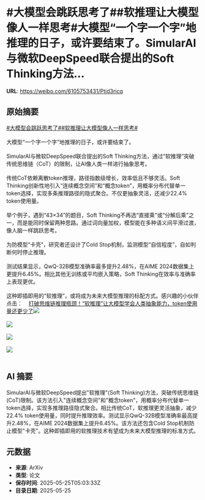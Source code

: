 # #大模型会跳跃思考了##软推理让大模型像人一样思考#大模型“一个字一个字”地推理的日子，或许要结束了。SimularAI与微软DeepSpeed联合提出的Soft Thinking方法...

**URL**: https://weibo.com/6105753431/Ptid3ricq

## 原始摘要

<a href="https://m.weibo.cn/search?containerid=231522type%3D1%26t%3D10%26q%3D%23%E5%A4%A7%E6%A8%A1%E5%9E%8B%E4%BC%9A%E8%B7%B3%E8%B7%83%E6%80%9D%E8%80%83%E4%BA%86%23&amp;extparam=%23%E5%A4%A7%E6%A8%A1%E5%9E%8B%E4%BC%9A%E8%B7%B3%E8%B7%83%E6%80%9D%E8%80%83%E4%BA%86%23" data-hide=""><span class="surl-text">#大模型会跳跃思考了#</span></a><a href="https://m.weibo.cn/search?containerid=231522type%3D1%26t%3D10%26q%3D%23%E8%BD%AF%E6%8E%A8%E7%90%86%E8%AE%A9%E5%A4%A7%E6%A8%A1%E5%9E%8B%E5%83%8F%E4%BA%BA%E4%B8%80%E6%A0%B7%E6%80%9D%E8%80%83%23&amp;extparam=%23%E8%BD%AF%E6%8E%A8%E7%90%86%E8%AE%A9%E5%A4%A7%E6%A8%A1%E5%9E%8B%E5%83%8F%E4%BA%BA%E4%B8%80%E6%A0%B7%E6%80%9D%E8%80%83%23" data-hide=""><span class="surl-text">#软推理让大模型像人一样思考#</span></a><br><br>大模型“一个字一个字”地推理的日子，或许要结束了。<br><br>SimularAI与微软DeepSpeed联合提出的Soft Thinking方法，通过“软推理”突破传统思维链（CoT）的限制，让AI像人类一样进行抽象思考。<br><br>传统CoT依赖离散token推理，路径指数级增长，效率低且不够灵活。Soft Thinking创新性地引入“连续概念空间”和“概念token”，用概率分布代替单一token选择，实现多条推理路径的隐式聚合。不仅更抽象灵活，还减少22.4% token使用量。<br><br>举个例子，遇到“43×34”的题目，Soft Thinking不再选“直接乘”或“分解后乘”之一，而是能同时保留两种思路。通过词向量加权，模型能在多种语义间平滑过渡，像人脑一样跳跃思考。<br><br>为防模型“卡壳”，研究者还设计了Cold Stop机制，监测模型“自信程度”，自如判断何时停止推理。<br><br>测试结果显示，QwQ-32B模型准确率最多提升2.48%，在AIME 2024数据集上更提升6.45%。相比其他无训练或平均嵌入策略，Soft Thinking在效率与准确率上表现更优。<br><br>这种即插即用的“软推理”，或将成为未来大模型推理的标配方式。感兴趣的小伙伴点击：<a href="https://weibo.cn/sinaurl?u=https%3A%2F%2Fmp.weixin.qq.com%2Fs%2Fa12P9YSNcII565BA7NBB1Q" data-hide=""><span class="url-icon"><img style="width: 1rem;height: 1rem" src="https://h5.sinaimg.cn/upload/2015/09/25/3/timeline_card_small_web_default.png" referrerpolicy="no-referrer"></span><span class="surl-text">打破思维链推理瓶颈！“软推理”让大模型学会人类抽象能力，token使用量还更少了</span></a><img style="" src="https://tvax3.sinaimg.cn/large/006Fd7o3ly1i1qi3sy0t1j30zk0rodq6.jpg" referrerpolicy="no-referrer"><br><br><img style="" src="https://tvax4.sinaimg.cn/large/006Fd7o3ly1i1qi3ui4cmj30p00go0xd.jpg" referrerpolicy="no-referrer"><br><br><img style="" src="https://tvax2.sinaimg.cn/large/006Fd7o3ly1i1qi3wrpmxj30p00lewk6.jpg" referrerpolicy="no-referrer"><br><br><img style="" src="https://tvax2.sinaimg.cn/large/006Fd7o3ly1i1qi3zugxuj30zk0senbd.jpg" referrerpolicy="no-referrer"><br><br>

## AI 摘要

SimularAI与微软DeepSpeed提出"软推理"(Soft Thinking)方法，突破传统思维链(CoT)限制。该方法引入"连续概念空间"和"概念token"，用概率分布代替单一token选择，实现多推理路径隐式聚合。相比传统CoT，软推理更灵活抽象，减少22.4% token使用量，同时提升推理效率。测试显示QwQ-32B模型准确率最高提升2.48%，在AIME 2024数据集上提升6.45%。该方法还包含Cold Stop机制防止模型"卡壳"。这种即插即用的软推理技术有望成为未来大模型推理的标准方式。

## 元数据

- **来源**: ArXiv
- **类型**: 论文
- **保存时间**: 2025-05-25T05:03:33Z
- **目录日期**: 2025-05-25
